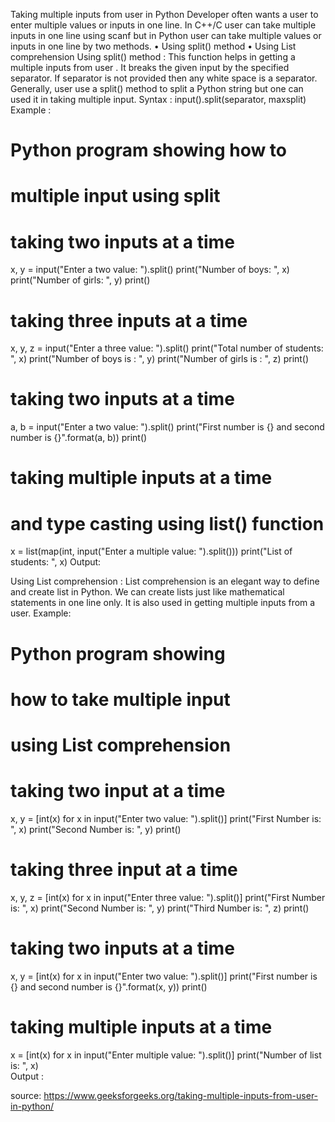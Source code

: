 Taking multiple inputs from user in Python
Developer often wants a user to enter multiple values or inputs in one line. In C++/C user can take multiple inputs in one line using scanf but in Python user can take multiple values or inputs in one line by two methods.
•	Using split() method
•	Using List comprehension
Using split() method :
This function helps in getting a multiple inputs from user . It breaks the given input by the specified separator. If separator is not provided then any white space is a separator. Generally, user use a split() method to split a Python string but one can used it in taking multiple input.
Syntax :
input().split(separator, maxsplit)
Example :

# Python program showing how to 
# multiple input using split 
  
# taking two inputs at a time 
x, y = input("Enter a two value: ").split() 
print("Number of boys: ", x) 
print("Number of girls: ", y) 
print() 
  
# taking three inputs at a time 
x, y, z = input("Enter a three value: ").split() 
print("Total number of students: ", x) 
print("Number of boys is : ", y) 
print("Number of girls is : ", z) 
print() 
  
# taking two inputs at a time 
a, b = input("Enter a two value: ").split() 
print("First number is {} and second number is {}".format(a, b)) 
print() 
  
# taking multiple inputs at a time  
# and type casting using list() function 
x = list(map(int, input("Enter a multiple value: ").split())) 
print("List of students: ", x) 
Output:
 
 
Using List comprehension :
List comprehension is an elegant way to define and create list in Python. We can create lists just like mathematical statements in one line only. It is also used in getting multiple inputs from a user.
Example:
# Python program showing 
# how to take multiple input 
# using List comprehension 
  
# taking two input at a time 
x, y = [int(x) for x in input("Enter two value: ").split()] 
print("First Number is: ", x) 
print("Second Number is: ", y) 
print() 
  
# taking three input at a time 
x, y, z = [int(x) for x in input("Enter three value: ").split()] 
print("First Number is: ", x) 
print("Second Number is: ", y) 
print("Third Number is: ", z) 
print() 
  
# taking two inputs at a time 
x, y = [int(x) for x in input("Enter two value: ").split()] 
print("First number is {} and second number is {}".format(x, y)) 
print() 
  
# taking multiple inputs at a time  
x = [int(x) for x in input("Enter multiple value: ").split()] 
print("Number of list is: ", x)  
Output : 
 



source:
https://www.geeksforgeeks.org/taking-multiple-inputs-from-user-in-python/
